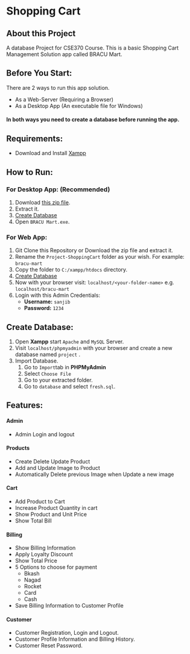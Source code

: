 # Shopping Cart


## About this Project
A database Project for CSE370 Course. This is a basic Shopping Cart Management Solution app called BRACU Mart.

## Before You Start:
There are 2 ways to run this app solution.
* As a Web-Server (Requiring a Browser)
* As a Desktop App (An executable file for Windows)

#### In both ways you need to create a database **before** running the app.

## Requirements:
* Download and Install [Xampp](https://www.apachefriends.org/xampp-files/8.0.6/xampp-windows-x64-8.0.6-0-VS16-installer.exe)

## How to Run:
### For Desktop App: (Recommended)
1. Download [this zip file](https://github.com/sanjib-sen/Project-ShoppingCart/releases/download/0.01/BRACU.Mart.zip).
2. Extract it.
3. [Create Database](https://github.com/sanjib-sen/Project-ShoppingCart#create-database)
4. Open `BRACU Mart.exe`.

### For Web App:
1. Git Clone this Repository or Download the zip file and extract it.
2. Rename the `Project-ShoppingCart` folder as your wish. For example: `bracu-mart`
3. Copy the folder to `C:/xampp/htdocs` directory.
4. [Create Database](https://github.com/sanjib-sen/Project-ShoppingCart#create-database)
5. Now with your browser visit:
   `localhost/<your-folder-name>` e.g. `localhost/bracu-mart`
6. Login with this Admin Credentials:
   * **Username:** `sanjib`
   * **Password:** `1234`

## Create Database:
1. Open **Xampp** start `Apache` and `MySQL` Server.
2. Visit `localhost/phpmyadmin` with your browser and create a new database named `project` .
3. Import Database.
    1. Go to `Import`tab in **PHPMyAdmin**
    2. Select `Choose File`
    3. Go to your extracted folder.
    4. Go to `database` and select `fresh.sql`.
   

## Features:

#### Admin
* Admin Login and logout

#### Products
* Create Delete Update Product
* Add and Update Image to Product
* Automatically Delete previous Image when Update a new image
  
#### Cart
* Add Product to Cart
* Increase Product Quantity in cart
* Show Product and Unit Price 
* Show Total Bill

#### Billing
* Show Billing Information
* Apply Loyalty Discount
* Show Total Price
* 5 Options to choose for payment
   * Bkash
   * Nagad
   * Rocket
   * Card
   * Cash
* Save Billing Information to Customer Profile

#### Customer
* Customer Registration, Login and Logout.
* Customer Profile Information and Billing History.
* Customer Reset Password.
